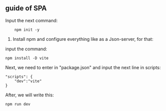 ## guide of SPA
Input the next command:
        
        npm init -y
1. Install npm and configure everything like as a Json-server, for that:
    
input the command: 

    npm install -D vite


Next, we need to enter in "package.json" and input the next line in scripts:
    
    "scripts": {
        "dev":"vite"
    }

After, we will write this:

    npm run dev

